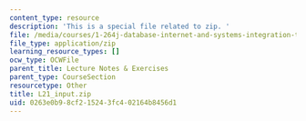 ```yaml
---
content_type: resource
description: 'This is a special file related to zip. '
file: /media/courses/1-264j-database-internet-and-systems-integration-technologies-fall-2013/0263e0b98cf215243fc402164b8456d1_L21_input.zip
file_type: application/zip
learning_resource_types: []
ocw_type: OCWFile
parent_title: Lecture Notes & Exercises
parent_type: CourseSection
resourcetype: Other
title: L21_input.zip
uid: 0263e0b9-8cf2-1524-3fc4-02164b8456d1
---
```

